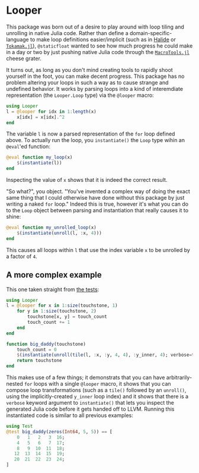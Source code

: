 # Looper

This package was born out of a desire to play around with loop tiling and unrolling in native Julia code.  Rather than define a domain-specific-language to make loop definitions easier/implicit (such as in [Halide](http://halide-lang.org/) or [`Tokamak.jl`](https://github.com/MikeInnes/Tokamak.jl)), `@staticfloat` wanted to see how much progress he could make in a day or two by just pushing native Julia code through the [`MacroTools.jl`](https://github.com/MikeInnes/MacroTools.jl) cheese grater.

It turns out, as long as you don't mind creating tools to rapidly shoot yourself in the foot, you can make decent progress.  This package has no problem altering your loops in such a way as to cause strange and undefined behavior.  It works by parsing loops into a kind of interemdiate representation (the `Looper.Loop` type) via the `@looper` macro:

```julia
using Looper
l = @looper for idx in 1:length(x)
    x[idx] = x[idx].^2
end
```

The variable `l` is now a parsed representation of the `for` loop defined above.  To actually run the loop, you `instantiate()` the `Loop` type wihin an `@eval`'ed function:

```julia
@eval function my_loop(x)
    $(instantiate(l))
end
```

Inspecting the value of `x` shows that it is indeed the correct result.

"So what?", you object.  "You've invented a complex way of doing the exact same thing that I could otherwise have done without this package by just writing a naked `for` loop."  Indeed this is true, however it's what you can do to the `Loop` object between parsing and instantiation that really causes it to shine:

```julia
@eval function my_unrolled_loop(x)
    $(instantiate(unroll(l, :x, 4)))
end
```

This causes all loops within `l` that use the index variable `x` to be unrolled by a factor of `4`.

## A more complex example

This one taken straight from [the tests](test/runtests.jl):

```julia
using Looper
l = @looper for x in 1:size(touchstone, 1)
    for y in 1:size(touchstone, 2)
        touchstone[x, y] = touch_count
        touch_count += 1
    end
end

function big_daddy(touchstone)
    touch_count = 0
    $(instantiate(unroll(tile(l, :x, :y, 4, 4), :y_inner, 4); verbose=true))
    return touchstone
end
```

This makes use of a few things; it demonstrats that you can have arbitrarily-nested `for` loops with a single `@looper` macro, it shows that you can compose loop transformations (such as a `tile()` followed by an `unroll()`, using the implicitly-created `y_inner` loop index) and it shows that there is a `verbose` keyword argument to `instantiate()` that lets you inspect the generated Julia code before it gets handed off to LLVM.  Running this instantiated code is similar to all previous examples:

```julia
using Test
@test big_daddy(zeros(Int64, 5, 5)) == [
    0   1   2   3  16;
    4   5   6   7  17;
    8   9  10  11  18;
   12  13  14  15  19;
   20  21  22  23  24;
]
```
